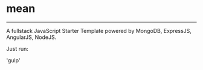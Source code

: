 # mean
----
A fullstack JavaScript Starter Template powered by MongoDB, ExpressJS, AngularJS, NodeJS.

Just run:

'gulp'